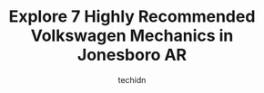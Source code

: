 ---
layout: ampstory
image: https://images.unsplash.com/photo-1639928849293-7f9ff81e41d3?ixlib=rb-4.0.3&ixid=MnwxMjA3fDB8MHxwaG90by1wYWdlfHx8fGVufDB8fHx8&auto=format&fit=crop&w=640&h=853&q=80
author: techidn
featured: false
description: Experience the excellence of automotive service by visiting the 7 best Volkswagen Mechanic in Jonesboro AR, USA. With their expertise, attention to detail, and commitment to customer satisfa
title: Explore 7 Highly Recommended Volkswagen Mechanics in Jonesboro AR
cover:
   title: Explore 7 Highly Recommended Volkswagen Mechanics in Jonesboro AR
   subtitle: Rickpate
   background: https://images.unsplash.com/photo-1639928849293-7f9ff81e41d3?ixlib=rb-4.0.3&ixid=MnwxMjA3fDB8MHxwaG90by1wYWdlfHx8fGVufDB8fHx8&auto=format&fit=crop&w=640&h=853&q=80

pages: 
 - layout: thirds
   top: <h1>#1 University Auto Center</h1>
   bottom: "<p>Brian is the man! I took my car in for a somewhat emergency issue. He took care of it in a timely manner, was super professional, and has competitive costs. Hes also ext</p>"
   background: https://www.knot35.com/toplist/wp-content/uploads/2023/06/best-volkswagen-mechanic-1-in-jonesboro-ar-1685840928.jpeg
   backgroundblur: true
 - layout: thirds
   top: <h1>#2 A Plus Auto Service</h1>
   bottom: "<p>4518 Stadium Blvd, Jonesboro, AR 72404, United States</p>"
   background: https://www.knot35.com/toplist/wp-content/uploads/2023/06/best-volkswagen-mechanic-2-in-jonesboro-ar-1685840928.jpeg
   cta:
      link: https://www.knot35.com/toplist/explore-7-highly-recommended-volkswagen-mechanics-in-jonesboro-ar/
      text: Explore 7 Highly Recommended Volkswagen Mechanics in Jonesboro AR
 - layout: thirds
   top: <h1>#3 German Motorworks & Import Auto Service</h1>
   bottom: "<p>3215 Shelby Dr, Jonesboro, AR 72401, United States</p>"
   background: https://www.knot35.com/toplist/wp-content/uploads/2023/06/best-volkswagen-mechanic-3-in-jonesboro-ar-1685840929.jpeg
   cta:
      link: https://www.knot35.com/toplist/explore-7-highly-recommended-volkswagen-mechanics-in-jonesboro-ar/
      text: Explore 7 Highly Recommended Volkswagen Mechanics in Jonesboro AR
 - layout: thirds
   top: <h1>#4 Starks Auto Service</h1>
   bottom: "<p>2829 Red Wolf Blvd, Jonesboro, AR 72401, United States</p>"
   background: https://images.unsplash.com/photo-1632260260864-caf7fde5ec36?ixlib=rb-4.0.3&ixid=MnwxMjA3fDB8MHxwaG90by1wYWdlfHx8fGVufDB8fHx8&auto=format&fit=crop&w=640&h=853&q=80
   cta:
      link: https://www.knot35.com/toplist/explore-7-highly-recommended-volkswagen-mechanics-in-jonesboro-ar/
      text: Explore 7 Highly Recommended Volkswagen Mechanics in Jonesboro AR
 - layout: thirds
   top: <h1>#5 Yankeess Garage</h1>
   bottom: "<p>1100 E Johnson Ave, Jonesboro, AR 72401, United States</p>"
   background: https://images.unsplash.com/photo-1536745287225-21d689278fd1?ixlib=rb-4.0.3&ixid=MnwxMjA3fDB8MHxwaG90by1wYWdlfHx8fGVufDB8fHx8&auto=format&fit=crop&w=640&h=853&q=80
   cta:
      link: https://www.knot35.com/toplist/explore-7-highly-recommended-volkswagen-mechanics-in-jonesboro-ar/
      text: Explore 7 Highly Recommended Volkswagen Mechanics in Jonesboro AR
 - layout: thirds
   top: <h1>#6 Geralds Auto Center</h1>
   bottom: "<p>2825 Race St, Jonesboro, AR 72401, United States</p>"
   background: https://images.unsplash.com/photo-1488554378835-f7acf46e6c98?ixlib=rb-4.0.3&ixid=MnwxMjA3fDB8MHxwaG90by1wYWdlfHx8fGVufDB8fHx8&auto=format&fit=crop&w=640&h=853&q=80
   cta:
      link: https://www.knot35.com/toplist/explore-7-highly-recommended-volkswagen-mechanics-in-jonesboro-ar/
      text: Explore 7 Highly Recommended Volkswagen Mechanics in Jonesboro AR
 - layout: thirds
   top: <h1>#7 Bosches Auto Service</h1>
   bottom: "<p>3013 Peabody Dr, Jonesboro, AR 72404, United States</p>"
   background: https://images.unsplash.com/photo-1515405295579-ba7b45403062?ixlib=rb-4.0.3&ixid=MnwxMjA3fDB8MHxwaG90by1wYWdlfHx8fGVufDB8fHx8&auto=format&fit=crop&w=640&h=853&q=80
   cta:
      link: https://www.knot35.com/toplist/explore-7-highly-recommended-volkswagen-mechanics-in-jonesboro-ar/
      text: Explore 7 Highly Recommended Volkswagen Mechanics in Jonesboro AR
 - layout: thirds
   middle: Continue reading...
   background: https://images.unsplash.com/photo-1609083590460-7b8cc0ca65f8?ixlib=rb-4.0.3&ixid=MnwxMjA3fDB8MHxwaG90by1wYWdlfHx8fGVufDB8fHx8&auto=format&fit=crop&w=640&h=853&q=80
   cta:
      link: https://www.knot35.com/toplist/explore-7-highly-recommended-volkswagen-mechanics-in-jonesboro-ar/
      text: Explore 7 Highly Recommended Volkswagen Mechanics in Jonesboro AR
      
---
